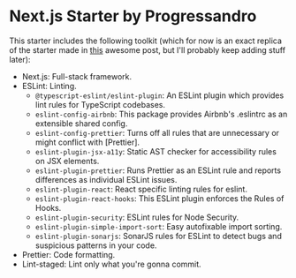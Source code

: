 # Next.js Starter by Progressandro

This starter includes the following toolkit (which for now is an exact replica of the starter made in [this](https://dev.to/joshchu/how-to-setup-prettier-eslint-husky-and-lint-staged-with-a-nextjs-and-typescript-project-i7b) awesome post, but I'll probably keep adding stuff later):

- Next.js: Full-stack framework.
- ESLint: Linting.
  - `@typescript-eslint/eslint-plugin`: An ESLint plugin which provides lint rules for TypeScript codebases.
  - `eslint-config-airbnb`: This package provides Airbnb's .eslintrc as an extensible shared config.
  - `eslint-config-prettier`: Turns off all rules that are unnecessary or might conflict with [Prettier].
  - `eslint-plugin-jsx-a11y`: Static AST checker for accessibility rules on JSX elements.
  - `eslint-plugin-prettier`: Runs Prettier as an ESLint rule and reports differences as individual ESLint issues.
  - `eslint-plugin-react`: React specific linting rules for eslint.
  - `eslint-plugin-react-hooks`: This ESLint plugin enforces the Rules of Hooks.
  - `eslint-plugin-security`: ESLint rules for Node Security.
  - `eslint-plugin-simple-import-sort`: Easy autofixable import sorting.
  - `eslint-plugin-sonarjs`: SonarJS rules for ESLint to detect bugs and suspicious patterns in your code.
- Prettier: Code formatting.
- Lint-staged: Lint only what you're gonna commit.
